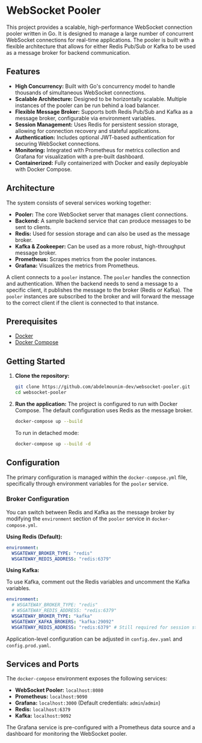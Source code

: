 # WebSocket Pooler

This project provides a scalable, high-performance WebSocket connection pooler written in Go. It is designed to manage a large number of concurrent WebSocket connections for real-time applications. The pooler is built with a flexible architecture that allows for either Redis Pub/Sub or Kafka to be used as a message broker for backend communication.

## Features

- **High Concurrency:** Built with Go's concurrency model to handle thousands of simultaneous WebSocket connections.
- **Scalable Architecture:** Designed to be horizontally scalable. Multiple instances of the pooler can be run behind a load balancer.
- **Flexible Message Broker:** Supports both Redis Pub/Sub and Kafka as a message broker, configurable via environment variables.
- **Session Management:** Uses Redis for persistent session storage, allowing for connection recovery and stateful applications.
- **Authentication:** Includes optional JWT-based authentication for securing WebSocket connections.
- **Monitoring:** Integrated with Prometheus for metrics collection and Grafana for visualization with a pre-built dashboard.
- **Containerized:** Fully containerized with Docker and easily deployable with Docker Compose.

## Architecture

The system consists of several services working together:

- **Pooler:** The core WebSocket server that manages client connections.
- **Backend:** A sample backend service that can produce messages to be sent to clients.
- **Redis:** Used for session storage and can also be used as the message broker.
- **Kafka & Zookeeper:** Can be used as a more robust, high-throughput message broker.
- **Prometheus:** Scrapes metrics from the pooler instances.
- **Grafana:** Visualizes the metrics from Prometheus.

A client connects to a `pooler` instance. The `pooler` handles the connection and authentication. When the backend needs to send a message to a specific client, it publishes the message to the broker (Redis or Kafka). The `pooler` instances are subscribed to the broker and will forward the message to the correct client if the client is connected to that instance.

## Prerequisites

- [Docker](https://docs.docker.com/get-docker/)
- [Docker Compose](https://docs.docker.com/compose/install/)

## Getting Started

1.  **Clone the repository:**
    ```sh
    git clone https://github.com/abdelmounim-dev/websocket-pooler.git
    cd websocket-pooler
    ```

2.  **Run the application:**
    The project is configured to run with Docker Compose. The default configuration uses Redis as the message broker.

    ```sh
    docker-compose up --build
    ```

    To run in detached mode:
    ```sh
    docker-compose up --build -d
    ```

## Configuration

The primary configuration is managed within the `docker-compose.yml` file, specifically through environment variables for the `pooler` service.

### Broker Configuration

You can switch between Redis and Kafka as the message broker by modifying the `environment` section of the `pooler` service in `docker-compose.yml`.

**Using Redis (Default):**

```yaml
environment:
  WSGATEWAY_BROKER_TYPE: "redis"
  WSGATEWAY_REDIS_ADDRESS: "redis:6379"
```

**Using Kafka:**

To use Kafka, comment out the Redis variables and uncomment the Kafka variables.

```yaml
environment:
  # WSGATEWAY_BROKER_TYPE: "redis"
  # WSGATEWAY_REDIS_ADDRESS: "redis:6379"
  WSGATEWAY_BROKER_TYPE: "kafka"
  WSGATEWAY_KAFKA_BROKERS: "kafka:29092"
  WSGATEWAY_REDIS_ADDRESS: "redis:6379" # Still required for session store
```

Application-level configuration can be adjusted in `config.dev.yaml` and `config.prod.yaml`.

## Services and Ports

The `docker-compose` environment exposes the following services:

- **WebSocket Pooler:** `localhost:8080`
- **Prometheus:** `localhost:9090`
- **Grafana:** `localhost:3000` (Default credentials: `admin`/`admin`)
- **Redis:** `localhost:6379`
- **Kafka:** `localhost:9092`

The Grafana service is pre-configured with a Prometheus data source and a dashboard for monitoring the WebSocket pooler.
